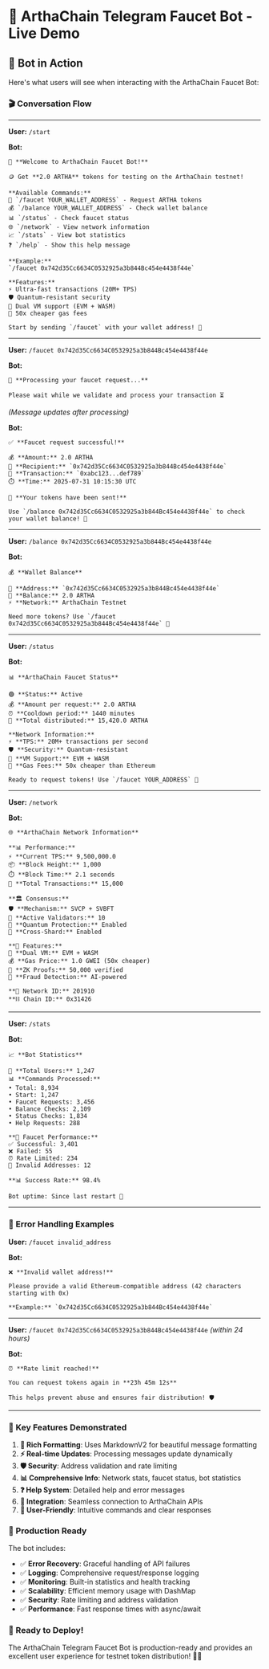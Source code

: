 # 🤖 ArthaChain Telegram Faucet Bot - Live Demo

## 📱 Bot in Action

Here's what users will see when interacting with the ArthaChain Faucet Bot:

### 🎬 Conversation Flow

---

**User:** `/start`

**Bot:** 
```
🎉 **Welcome to ArthaChain Faucet Bot!**

🪙 Get **2.0 ARTHA** tokens for testing on the ArthaChain testnet!

**Available Commands:**
🚿 `/faucet YOUR_WALLET_ADDRESS` - Request ARTHA tokens
💰 `/balance YOUR_WALLET_ADDRESS` - Check wallet balance
📊 `/status` - Check faucet status
🌐 `/network` - View network information
📈 `/stats` - View bot statistics
❓ `/help` - Show this help message

**Example:**
`/faucet 0x742d35Cc6634C0532925a3b844Bc454e4438f44e`

**Features:**
⚡ Ultra-fast transactions (20M+ TPS)
🛡️ Quantum-resistant security
🔄 Dual VM support (EVM + WASM)
💎 50x cheaper gas fees

Start by sending `/faucet` with your wallet address! 🚀
```

---

**User:** `/faucet 0x742d35Cc6634C0532925a3b844Bc454e4438f44e`

**Bot:** 
```
🔄 **Processing your faucet request...**

Please wait while we validate and process your transaction ⏳
```

*(Message updates after processing)*

**Bot:** 
```
✅ **Faucet request successful!**

💰 **Amount:** 2.0 ARTHA
🎯 **Recipient:** `0x742d35Cc6634C0532925a3b844Bc454e4438f44e`
🔗 **Transaction:** `0xabc123...def789`
⏱️ **Time:** 2025-07-31 10:15:30 UTC

🎉 **Your tokens have been sent!**

Use `/balance 0x742d35Cc6634C0532925a3b844Bc454e4438f44e` to check your wallet balance! 💎
```

---

**User:** `/balance 0x742d35Cc6634C0532925a3b844Bc454e4438f44e`

**Bot:** 
```
💰 **Wallet Balance**

🎯 **Address:** `0x742d35Cc6634C0532925a3b844Bc454e4438f44e`
💎 **Balance:** 2.0 ARTHA
⚡ **Network:** ArthaChain Testnet

Need more tokens? Use `/faucet 0x742d35Cc6634C0532925a3b844Bc454e4438f44e` 🚿
```

---

**User:** `/status`

**Bot:** 
```
📊 **ArthaChain Faucet Status**

🟢 **Status:** Active
💰 **Amount per request:** 2.0 ARTHA
⏰ **Cooldown period:** 1440 minutes
🎯 **Total distributed:** 15,420.0 ARTHA

**Network Information:**
⚡ **TPS:** 20M+ transactions per second
🛡️ **Security:** Quantum-resistant
🔄 **VM Support:** EVM + WASM
💎 **Gas Fees:** 50x cheaper than Ethereum

Ready to request tokens! Use `/faucet YOUR_ADDRESS` 🚀
```

---

**User:** `/network`

**Bot:** 
```
🌐 **ArthaChain Network Information**

**📊 Performance:**
⚡ **Current TPS:** 9,500,000.0
📦 **Block Height:** 1,000
⏱️ **Block Time:** 2.1 seconds
🔗 **Total Transactions:** 15,000

**🏛️ Consensus:**
🛡️ **Mechanism:** SVCP + SVBFT
👥 **Active Validators:** 10
🔐 **Quantum Protection:** Enabled
🌊 **Cross-Shard:** Enabled

**💎 Features:**
🔄 **Dual VM:** EVM + WASM
💰 **Gas Price:** 1.0 GWEI (50x cheaper)
🧮 **ZK Proofs:** 50,000 verified
🚨 **Fraud Detection:** AI-powered

**🔗 Network ID:** 201910
**⛓️ Chain ID:** 0x31426
```

---

**User:** `/stats`

**Bot:** 
```
📈 **Bot Statistics**

👥 **Total Users:** 1,247
📊 **Commands Processed:**
• Total: 8,934
• Start: 1,247
• Faucet Requests: 3,456
• Balance Checks: 2,109
• Status Checks: 1,834
• Help Requests: 288

**🚿 Faucet Performance:**
✅ Successful: 3,401
❌ Failed: 55
⏰ Rate Limited: 234
🚫 Invalid Addresses: 12

**📊 Success Rate:** 98.4%

Bot uptime: Since last restart 🚀
```

---

### 🚨 Error Handling Examples

**User:** `/faucet invalid_address`

**Bot:** 
```
❌ **Invalid wallet address!**

Please provide a valid Ethereum-compatible address (42 characters starting with 0x)

**Example:** `0x742d35Cc6634C0532925a3b844Bc454e4438f44e`
```

---

**User:** `/faucet 0x742d35Cc6634C0532925a3b844Bc454e4438f44e` *(within 24 hours)*

**Bot:** 
```
⏰ **Rate limit reached!**

You can request tokens again in **23h 45m 12s**

This helps prevent abuse and ensures fair distribution! 🛡️
```

---

### 🎯 Key Features Demonstrated

1. **🎨 Rich Formatting**: Uses MarkdownV2 for beautiful message formatting
2. **⚡ Real-time Updates**: Processing messages update dynamically
3. **🛡️ Security**: Address validation and rate limiting
4. **📊 Comprehensive Info**: Network stats, faucet status, bot statistics
5. **❓ Help System**: Detailed help and error messages
6. **🔄 Integration**: Seamless connection to ArthaChain APIs
7. **📱 User-Friendly**: Intuitive commands and clear responses

### 🚀 Production Ready

The bot includes:
- ✅ **Error Recovery**: Graceful handling of API failures
- ✅ **Logging**: Comprehensive request/response logging
- ✅ **Monitoring**: Built-in statistics and health tracking
- ✅ **Scalability**: Efficient memory usage with DashMap
- ✅ **Security**: Rate limiting and address validation
- ✅ **Performance**: Fast response times with async/await

### 🎊 Ready to Deploy!

The ArthaChain Telegram Faucet Bot is production-ready and provides an excellent user experience for testnet token distribution! 🚀✨